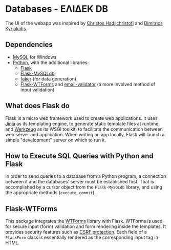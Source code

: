 # Databases - ΕΛΙΔΕΚ DB

The UI of the webapp was inspired by [Christos Hadjichristofi](https://github.com/ChristosHadjichristofi) and [Dimitrios Kyriakidis](https://github.com/DimK19).

## Dependencies

 - [MySQL](https://www.mysql.com/) for Windows
 - [Python](https://www.python.org/downloads/), with the additional libraries:
    - [Flask](https://flask.palletsprojects.com/en/2.0.x/)
    - [Flask-MySQLdb](https://flask-mysqldb.readthedocs.io/en/latest/)
    - [faker](https://faker.readthedocs.io/en/master/) (for data generation)
    - [Flask-WTForms](https://flask-wtf.readthedocs.io/en/1.0.x/) and [email-validator](https://pypi.org/project/email-validator/) (a more involved method of input validation)

## What does Flask do

Flask is a micro web framework used to create web applications. It uses [Jinja](https://jinja.palletsprojects.com/en/3.0.x/) as its templating engine, to generate static template files at runtime, and [Werkzeug](https://www.palletsprojects.com/p/werkzeug/) as its WSGI toolkit, to facilitate the communication between web server and application. When writing an app locally, Flask will launch a simple "development" server on which to run it.

## How to Execute SQL Queries with Python and Flask

In order to send queries to a database from a Python program, a connection between it and the databases' server must be established first. That is accomplished by a cursor object from the `Flask-MySQLdb` library, and using the appropriate methods (`execute`, `commit`).

## Flask-WTForms

This package integrates the [WTForms](https://wtforms.readthedocs.io/en/3.0.x/) library with Flask. WTForms is used for secure input (form) validation and form rendering inside the templates. It provides security features such as [CSRF protection](https://en.wikipedia.org/wiki/Cross-site_request_forgery). Each field of a `FlaskForm` class is essentially rendered as the corresponding input tag in HTML.




